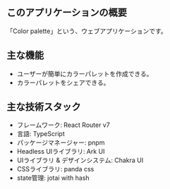 ## このアプリケーションの概要
「Color palette」という、ウェブアプリケーションです。  

## 主な機能
- ユーザーが簡単にカラーパレットを作成できる。
- カラーパレットをシェアできる。



## 主な技術スタック
- フレームワーク: React Router v7
- 言語: TypeScript
- パッケージマネージャー: pnpm
- Headless UIライブラリ: Ark UI
- UIライブラリ & デザインシステム: Chakra UI
- CSSライブラリ: panda css
- state管理: jotai with hash